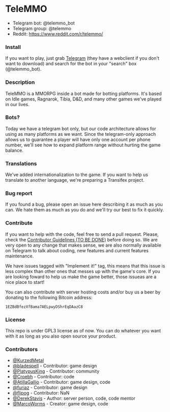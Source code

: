 # TeleMMO

* Telegram bot: @telemmo_bot
* Telegram group: @telemmo
* Reddit: https://www.reddit.com/r/telemmo/

### Install

If you want to play, just grab [Telegram](https://telegram.org/) (they have a webclient if you don't want to download) and search for the bot in your "search" box (@telemmo_bot).

### Description

TeleMMO is a MMORPG inside a bot made for botting platforms. It's based on Idle games, Ragnarok, Tibia, D&D, and many other games we've played in our lives.

### Bots?

Today we have a telegram bot only, but our code architecture allows for using as many platforms as we want. Since the telegram-only approach allows us to guarantee a player will have only one account per phone number, we'll see how to expand platform range without hurting the game balance.

### Translations

We've added internationalization to the game. If you want to help us translate to another language, we're preparing a Transifex project.

### Bug report

If you found a bug, please open an issue here describing it as much as you can. We hate them as much as you do and we'll try our best to fix it quickly.

### Contribute

If you want to help with the code, feel free to send a pull request. Please, check the [Contributor Guidelines (TO BE DONE)](#) before doing so. We are very open to any change that makes sense, we are also normally available on Telegram to talk about coding, new features and current features maintenance.

We have issues tagged with "Implement it!" tag, this means that this issue is less complex than other ones that messes up with the game's core. If you are looking foward to help us make the game better, those issueas are a nice place to start!

You can also contribute with server hosting costs and/or buy us a beer by donating to the following Bitcoin address:

```
1EZBdBfezXfBama7AELpwyDShrEqDAazC8
```

### License

This repo is under GPL3 license as of now. You can do whatever you want with it as long as you also open source your product.

### Contributors

* [@KurzedMetal](https://github.com/KurzedMetal)
* [@bladespell](https://github.com/bladespell) - Contributor: game design
* [@PlatypusKing](https://github.com/PlatypusKing) - Contributor: community
* [@Croebh](https://github.com/Croebh) - Contributor: code
* [@AtillaGallio](https://github.com/atillagallio) - Contributor: game design, code
* [@furiaz](https://github.com/furiaz) - Contributor: game design
* [@flipog](https://github.com/flipog) - Contributor: NaN
* [@DerekStavis](https://github.com/derekstavis/) - Author: server person, code, code mentor
* [@MarcoWorms](https://github.com/MarcoWorms/) - Creator: game design, code
